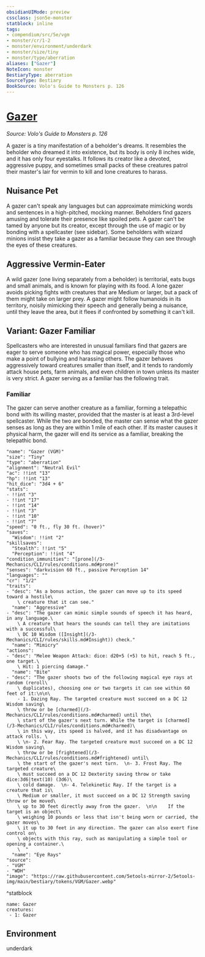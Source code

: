 ```yaml
---
obsidianUIMode: preview
cssclass: json5e-monster
statblock: inline
tags:
- compendium/src/5e/vgm
- monster/cr/1-2
- monster/environment/underdark
- monster/size/tiny
- monster/type/aberration
aliases: ["Gazer"]
NoteIcon: monster
BestiaryType: aberration
SourceType: Bestiary
BookSource: Volo's Guide to Monsters p. 126
---
```

# [Gazer](3-Mechanics\CLI\bestiary\aberration/gazer-vgm.md)
*Source: Volo's Guide to Monsters p. 126*  

A gazer is a tiny manifestation of a beholder's dreams. It resembles the beholder who dreamed it into existence, but its body is only 8 inches wide, and it has only four eyestalks. It follows its creator like a devoted, aggressive puppy, and sometimes small packs of these creatures patrol their master's lair for vermin to kill and lone creatures to harass.

## Nuisance Pet

A gazer can't speak any languages but can approximate mimicking words and sentences in a high-pitched, mocking manner. Beholders find gazers amusing and tolerate their presence like spoiled pets. A gazer can't be tamed by anyone but its creator, except through the use of magic or by bonding with a spellcaster (see sidebar). Some beholders with wizard minions insist they take a gazer as a familiar because they can see through the eyes of these creatures.

## Aggressive Vermin-Eater

A wild gazer (one living separately from a beholder) is territorial, eats bugs and small animals, and is known for playing with its food. A lone gazer avoids picking fights with creatures that are Medium or larger, but a pack of them might take on larger prey. A gazer might follow humanoids in its territory, noisily mimicking their speech and generally being a nuisance, until they leave the area, but it flees if confronted by something it can't kill.

## Variant: Gazer Familiar

Spellcasters who are interested in unusual familiars find that gazers are eager to serve someone who has magical power, especially those who make a point of bullying and harassing others. The gazer behaves aggressively toward creatures smaller than itself, and it tends to randomly attack house pets, farm animals, and even children in town unless its master is very strict. A gazer serving as a familiar has the following trait.

### Familiar

The gazer can serve another creature as a familiar, forming a telepathic bond with its willing master, provided that the master is at least a 3rd-level spellcaster. While the two are bonded, the master can sense what the gazer senses as long as they are within 1 mile of each other. If its master causes it physical harm, the gazer will end its service as a familiar, breaking the telepathic bond.

```statblock
"name": "Gazer (VGM)"
"size": "Tiny"
"type": "aberration"
"alignment": "Neutral Evil"
"ac": !!int "13"
"hp": !!int "13"
"hit_dice": "3d4 + 6"
"stats":
- !!int "3"
- !!int "17"
- !!int "14"
- !!int "3"
- !!int "10"
- !!int "7"
"speed": "0 ft., fly 30 ft. (hover)"
"saves":
  "Wisdom": !!int "2"
"skillsaves":
  "Stealth": !!int "5"
  "Perception": !!int "4"
"condition_immunities": "[prone](/3-Mechanics/CLI/rules/conditions.md#prone)"
"senses": "darkvision 60 ft., passive Perception 14"
"languages": ""
"cr": "1/2"
"traits":
- "desc": "As a bonus action, the gazer can move up to its speed toward a hostile\
    \ creature that it can see."
  "name": "Aggressive"
- "desc": "The gazer can mimic simple sounds of speech it has heard, in any language.\
    \ A creature that hears the sounds can tell they are imitations with a successful\
    \ DC 10 Wisdom ([Insight](/3-Mechanics/CLI/rules/skills.md#Insight)) check."
  "name": "Mimicry"
"actions":
- "desc": "Melee Weapon Attack: dice: d20+5 (+5) to hit, reach 5 ft., one target.\
    \ Hit: 1 piercing damage."
  "name": "Bite"
- "desc": "The gazer shoots two of the following magical eye rays at random (reroll\
    \ duplicates), choosing one or two targets it can see within 60 feet of it:\n\n\
    - 1. Dazing Ray. The targeted creature must succeed on a DC 12 Wisdom saving\
    \ throw or be [charmed](/3-Mechanics/CLI/rules/conditions.md#charmed) until the\
    \ start of the gazer's next turn. While the target is [charmed](/3-Mechanics/CLI/rules/conditions.md#charmed)\
    \ in this way, its speed is halved, and it has disadvantage on attack rolls. \
    \ \n- 2. Fear Ray. The targeted creature must succeed on a DC 12 Wisdom saving\
    \ throw or be [frightened](/3-Mechanics/CLI/rules/conditions.md#frightened) until\
    \ the start of the gazer's next turn.  \n- 3. Frost Ray. The targeted creature\
    \ must succeed on a DC 12 Dexterity saving throw or take dice:3d6|text(10) (3d6)\
    \ cold damage.  \n- 4. Telekinetic Ray. If the target is a creature that is\
    \ Medium or smaller, it must succeed on a DC 12 Strength saving throw or be moved\
    \ up to 30 feet directly away from the gazer.  \n\n    If the target is an object\
    \ weighing 10 pounds or less that isn't being worn or carried, the gazer moves\
    \ it up to 30 feet in any direction. The gazer can also exert fine control on\
    \ objects with this ray, such as manipulating a simple tool or opening a container.\
    \  "
  "name": "Eye Rays"
"source":
- "VGM"
- "WDH"
"image": "https://raw.githubusercontent.com/5etools-mirror-2/5etools-img/main/bestiary/tokens/VGM/Gazer.webp"
```
^statblock

```encounter-table
name: Gazer
creatures:
 - 1: Gazer
```

## Environment

underdark